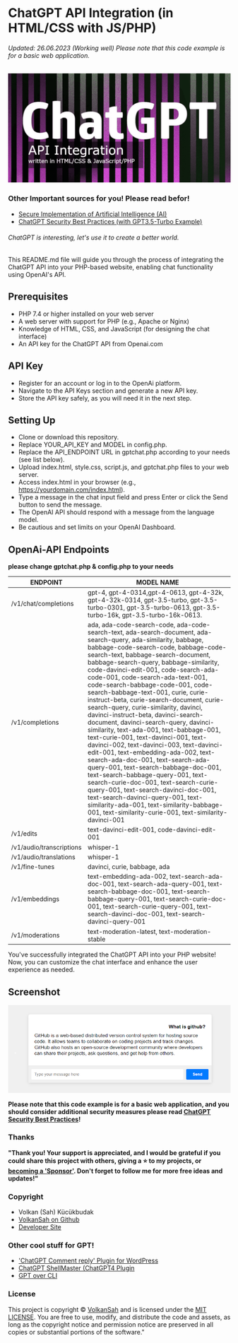 # ChatGPT API Integration (in HTML/CSS with JS/PHP)
###### Updated: 26.06.2023 (Working well) Please note that this code example is for a basic web application. 

![Screenshot](chatgpt.png)

### Other Important sources for you! Please read befor!
- [Secure Implementation of Artificial Intelligence (AI)](https://github.com/VolkanSah/Implementing-AI-Systems-Whitepaper)
- [ChatGPT Security Best Practices (with GPT3.5-Turbo Example)](https://github.com/VolkanSah/ChatGPT-Security-Best-Practices)
###### ChatGPT is interesting, let's use it to create a better world.

This README.md file will guide you through the process of integrating the ChatGPT API into your PHP-based website, enabling chat functionality using OpenAI's API.


## Prerequisites
-  PHP 7.4 or higher installed on your web server
-  A web server with support for PHP (e.g., Apache or Nginx)
-  Knowledge of HTML, CSS, and JavaScript (for designing the chat interface)
-  An API key for the ChatGPT API from Openai.com

## API Key
- Register for an account or log in to the OpenAi platform.
- Navigate to the API Keys section and generate a new API key.
- Store the API key safely, as you will need it in the next step.

## Setting Up
- Clone or download this repository.
- Replace YOUR_API_KEY and MODEL in config.php.
- Replace the API_ENDPOINT URL in gptchat.php according to your needs (see list below).
- Upload index.html, style.css, script.js, and gptchat.php files to your web server.
- Access index.html in your browser (e.g., https://yourdomain.com/index.html).
- Type a message in the chat input field and press Enter or click the Send button to send the message.
- The OpenAI API should respond with a message from the language model.
- Be cautious and set limits on your OpenAI Dashboard.
## OpenAi-API Endpoints
**please change gptchat.php & config.php to your needs**

ENDPOINT | MODEL NAME
-- | --
/v1/chat/completions | gpt-4, gpt-4-0314,gpt-4-0613, gpt-4-32k, gpt-4-32k-0314, gpt-3.5-turbo, gpt-3.5-turbo-0301, gpt-3.5-turbo-0613, gpt-3.5-turbo-16k, gpt-3.5-turbo-16k-0613.
/v1/completions | ada, ada-code-search-code, ada-code-search-text, ada-search-document, ada-search-query, ada-similarity, babbage, babbage-code-search-code, babbage-code-search-text, babbage-search-document, babbage-search-query, babbage-similarity, code-davinci-edit-001, code-search-ada-code-001, code-search-ada-text-001, code-search-babbage-code-001, code-search-babbage-text-001, curie, curie-instruct-beta, curie-search-document, curie-search-query, curie-similarity, davinci, davinci-instruct-beta, davinci-search-document, davinci-search-query, davinci-similarity, text-ada-001, text-babbage-001, text-curie-001, text-davinci-001, text-davinci-002, text-davinci-003, text-davinci-edit-001, text-embedding-ada-002, text-search-ada-doc-001, text-search-ada-query-001, text-search-babbage-doc-001, text-search-babbage-query-001, text-search-curie-doc-001, text-search-curie-query-001, text-search-davinci-doc-001, text-search-davinci-query-001, text-similarity-ada-001, text-similarity-babbage-001, text-similarity-curie-001, text-similarity-davinci-001
/v1/edits | text-davinci-edit-001, code-davinci-edit-001
/v1/audio/transcriptions | whisper-1
/v1/audio/translations | whisper-1
/v1/fine-tunes | davinci, curie, babbage, ada
/v1/embeddings | text-embedding-ada-002, text-search-ada-doc-001, text-search-ada-query-001, text-search-babbage-doc-001, text-search-babbage-query-001, text-search-curie-doc-001, text-search-curie-query-001, text-search-davinci-doc-001, text-search-davinci-query-001
/v1/moderations | text-moderation-latest, text-moderation-stable

You've successfully integrated the ChatGPT API into your PHP website! Now, you can customize the chat interface and enhance the user experience as needed.
## Screenshot
<img src="screenshot.png">

**Please note that this code example is for a basic web application, and you should consider additional security measures please read [ChatGPT Security Best Practices](https://github.com/VolkanSah/ChatGPT-Security-Best-Practices)!**



### Thanks
**"Thank you! Your support is appreciated, and I would be grateful if you could share this project with others,  giving a :star: to my projects, or  
[becoming a 'Sponsor'](https://github.com/sponsors/volkansah). Don't forget to follow me for more free ideas and updates!"**

### Copyright
- Volkan (Sah) Kücükbudak
- [VolkanSah on Github](https://github.com/volkansah)
- [Developer Site](https://volkansah.github.io)

### Other cool stuff for GPT!
- ['ChatGPT Comment reply' Plugin for WordPress](https://github.com/VolkanSah/ChatGPT-Comments-Reply-WordPress-Plugin)
- [ChatGPT ShellMaster (ChatGPT4 Plugin](https://github.com/VolkanSah/ChatGPT-ShellMaster)
- [GPT over CLI](https://github.com/VolkanSah/GPT-over-CLI)

### License
This project is copyright © [VolkanSah](https://github.com/volkansah) and is licensed under the [MIT LICENSE](LICENSE). You are free to use, modify, and distribute the code and assets, as long as the copyright notice and permission notice are preserved in all copies or substantial portions of the software."


